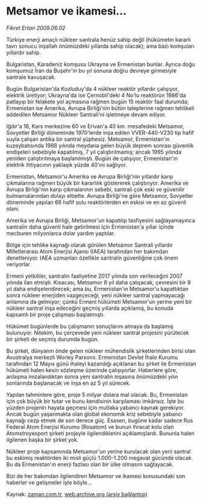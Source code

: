 # Metsamor ve ikamesi...

*Fikret Ertan 2009.06.02*

<tr><td class="metin" colspan="2" style="padding-top: 20px; padding-left: 5px; padding-right: 10px;">Türkiye enerji amaçlı nükleer santrala henüz sahip değil (hükümetin kararlı tavrı sonucu inşallah önümüzdeki yıllarda sahip olacak); ama bazı komşuları yıllardır sahip.</td></tr><tr><td class="metin" colspan="2" style="padding-top: 20px; padding-left: 5px; padding-right: 10px;"><p>Bulgaristan, Karadeniz komşusu Ukrayna ve Ermenistan bunlar. Ayrıca doğu komşumuz İran da Buşehr'in bu yıl sonuna doğru devreye girmesiyle santrale kavuşacak.
<p>Bugün Bulgaristan'da Kozluduy'da 4 nükleer reaktör yıllardır çalışıyor, elektrik üretiyor; Ukrayna'da ise Çernobil'deki 4 No'lu reaktörün 1986'da patlayıp bir felakete yol açmasına rağmen bugün 15 reaktör faal durumda; Ermenistan ise Amerika, Avrupa Birliği'nin bütün taleplerine rağmen tehlikeli addedilen Metsamor Nükleer Santrali'ni işletmeye devam ediyor.
<p>Iğdır'a 16, Kars merkezine 60 ve Erivan'a 40 km. mesafedeki Metsamor, Sovyetler Birliği döneminde 1970'lerde inşa edilen VVER-440-V230 tip hafif suyla çalışan antika bir santral şüphesiz. Metsamor, Ermenistan'ın kuzeybatısında 1988 yılında meydana gelen büyük deprem sonrası güvenlik endişeleri sebebiyle kapatılmış, 7 yıl çalıştırılmamış; ancak 1995 yılında yeniden çalıştırılmaya başlanılmıştı. Bugün de çalışıyor, Ermenistan'ın elektrik ihtiyacının yaklaşık yüzde 40'ını sağlıyor.
<p>Ermenistan, Metsamor'u Amerika ve Avrupa Birliği'nin yıllardır karşı çıkmalarına rağmen büyük bir kararlılık göstererek çalıştırıyor. Amerika ve Avrupa Birliği'nin karşı çıkmalarının sebebi, santrali çok eski ve güvenilir bulmamalarından dolayı elbette. Avrupa Birliği'ne göre Metsamor, Sovyetler döneminde yapılan 66 hafif sulu reaktörlerden en eskisi ve en az güvenli olanı.
<p>Amerika ve Avrupa Birliği, Metsamor'un kapatılıp tasfiyesini sağlayamayınca santralin daha güvenli hale getirilmesi için Ermenistan'a yıllar içinde mecburen milyonlarca dolar yardım yaptılar.
<p>Bölge için tehlike kaynağı olarak görülen Metsamor Santrali yıllardır Milletlerarası Atom Enerjisi Ajansı (IAEA) tarafından her bakımdan denetleniyor. IAEA uzmanları özellikle santralin güvenliğine çok önem veriyorlar. 
<p>Ermeni yetkililer, santralin faaliyetine 2017 yılında son verileceğini 2007 yılında ilan etmişti. Kısacası, Metsamor 8 yıl daha çalışacak, çevresini bir 8 yıl daha endişelendirecek; ama bu, Ermenistan'ın Metsamor'u kapattıktan sonra nükleer enerjiden vazgeçeceği, yeni nükleer santral yapmayacağı anlamına da gelmiyor; çünkü Ermeni hükümeti Metsamor'un yerine yeni bir nükleer santral inşa edeceğini geçmiş yıllarda açıklamış, bu konuda kapsamlı bir proje çalışması başlatmıştı.
<p>Hükümet bugünlerde bu çalışmanın sonuçlarını almaya da başlamış bulunuyor. Nitekim, bu çerçevede yeni nükleer santral projesini yürütecek bir şirketi de seçmiş durumda bugün.
<p>Bu şirket, dünyanın önde gelen nükleer mühendislik şirketlerinden birisi olan Avustralya merkezli Worley Parsons. Ermenistan Devlet İhale Kurumu tarafından 12 Mayıs günü ihaleyi kazandığı açıklanan bu şirket ile Ermenistan hükümeti halen kesin sözleşme üzerinde çalışıyorlar. Haberlere göre, anlaşma imzalandıktan sonra yeni santralin inşasına önümüzdeki yılın sonlarında başlanacak ve inşa en az 5 yıl sürecek.
<p>Yapılan tahminlere göre, proje 5 milyar dolara mal olacak. Bu, Ermenistan için çok büyük bir tutar ve bunu kendisinin karşılaması imkânsız. İşte bu yüzden projenin hayata geçmesi için mutlaka yabancı kaynak gerekiyor. Ancak bugün yaşanmakta olan global ekonomik kriz sebebiyle yabancı kaynağı cezp etmek de son derece güç. Esasen, bugüne kadar sadece Rus Federal Atom Enerjisi Kurumu (Rosatom) ve bunun ihracat kolu olan Atomstroyexport şirketi projeyle ilgilendiklerini açıklamışlardı. Bununla halen ilgilenen başka bir şirket yok.
<p>Nükleer proje kapsamında Metsamor'un yerine kurulacak olan yeni santral bu eskimiş reaktörden iki misli güçlü 1.000-1.200 megavat gücünde olacak. Bu da Ermenistan'ın enerji fazlası olan bir ülke olmasını sağlayacak.
<p>Bizi de her bakımdan ilgilendiren Metsamor ve ikamesi konusundaki son haberler ve gelişmeler işte böyle... <br/></p></p></p></p></p></p></p></p></p></p></p></p></td></tr>

Kaynak: [zaman.com.tr](http://zaman.com.tr/yazar.do?yazino=854297), [web.archive.org (arşiv bağlantısı)](http://web.archive.org/web/20090627055915/http://www.zaman.com.tr:80/yazar.do?yazino=854297)
